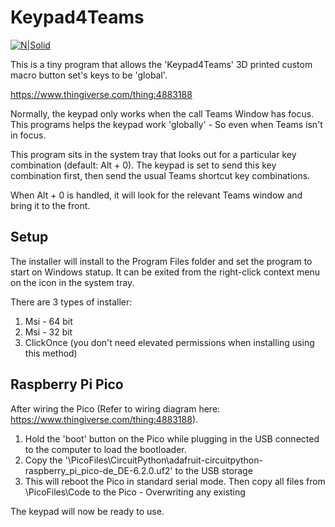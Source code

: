 # Keypad4Teams

[![N|Solid](https://portfolio.jb-net.co.uk/shared/keypad4teams.png)](https://github.com/jamesbrindle/Keypad4TeamsGlobalKeys/releases)

This is a tiny program that allows the 'Keypad4Teams' 3D printed custom macro button set's keys to be 'global'.

https://www.thingiverse.com/thing:4883188

Normally, the keypad only works when the call Teams Window has focus. This programs helps the keypad work 'globally' - So even when Teams isn't in focus.


This program sits in the system tray that looks out for a particular key combination (default: Alt + 0). The keypad is set to send this key combination first, then 
send the usual Teams shortcut key combinations.

When Alt + 0 is handled, it will look for the relevant Teams window and bring it to the front.


## Setup

The installer will install to the Program Files folder and set the program to start on Windows statup. It can be exited from the right-click context menu on the icon in the system tray.

There are 3 types of installer:

1. Msi - 64 bit
2. Msi - 32 bit
3. ClickOnce (you don't need elevated permissions when installing using this method)

## Raspberry Pi Pico

After wiring the Pico (Refer to wiring diagram here: https://www.thingiverse.com/thing:4883188). 

1. Hold the 'boot' button on the Pico while plugging in the USB connected to the computer to load the bootloader.
2. Copy the '\PicoFiles\CircuitPython\adafruit-circuitpython-raspberry_pi_pico-de_DE-6.2.0.uf2' to the USB storage
3. This will reboot the Pico in standard serial mode. Then copy all files from \PicoFiles\Code to the Pico - Overwriting any existing

The keypad will now be ready to use.
